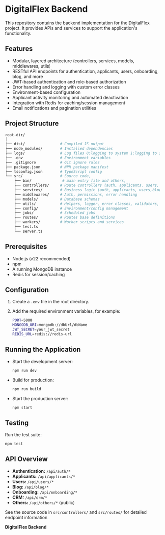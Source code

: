 # DigitalFlex Backend

This repository contains the backend implementation for the DigitalFlex project. It provides APIs and services to support the application's functionality.

## Features

- Modular, layered architecture (controllers, services, models, middlewares, utils)
- RESTful API endpoints for authentication, applicants, users, onboarding, blog, and more
- JWT-based authentication and role-based authorization
- Error handling and logging with custom error classes
- Environment-based configuration
- Applicant activity monitoring and automated deactivation
- Integration with Redis for caching/session management
- Email notifications and pagination utilities

## Project Structure

``` bash
root-dir/
│
├── dist/                # Compiled JS output
├── node_modules/        # Installed dependencies
├── logs/                # Log files 0:logging to system 1:logging to service
├── .env                 # Environment variables
├── .gitignore           # Git ignore rules
├── package.json         # NPM package manifest
├── tsconfig.json        # TypeScript config
└── src/                 # Source code,
    ├── bin/              # main entry file and others,
    ├── controllers/     # Route controllers (auth, applicants, users, etc.)
    ├── services/        # Business logic (auth, applicants, users,blogs etc.)
    ├── middlewares/     # Auth, permissions, error handling
    ├── models/          # Database schemas
    ├── utils/           # Helpers, logger, error classes, validators, mailer, pagination
    ├── config/          # Environment/config management
    ├── jobs/            # Scheduled jobs
    ├── routes/          # Routes base definitions
    ├── workers/         # Worker scripts and services
    ├── test.ts          
    └── server.ts
```

## Prerequisites

- Node.js (v22 recommended)
- npm
- A running MongoDB instance
- Redis for session/caching

## Configuration

1. Create a `.env` file in the root directory.
2. Add the required environment variables, for example:

    ``` bash
    PORT=5000
    MONGODB_URI=mongodb://dbUrl/dbName
    JWT_SECRET=your_jwt_secret
    REDIS_URL=redis://redis-url
    ```

## Running the Application

- Start the development server:

  ```bash
  npm run dev
  ```

- Build for production:

  ```bash
  npm run build
  ```

- Start the production server:

  ```bash
  npm start
  ```

## Testing

Run the test suite:

```bash
npm test
```

## API Overview

- **Authentication:** `/api/auth/*`
- **Applicants:** `/api/applicants/*`
- **Users:** `/api/users/*`
- **Blog:** `/api/blog/*`
- **Onboarding:** `/api/onboarding/*`
- **CRM:** `/api/crm/*`
- **Others:** `/api/others/*` (public)

See the source code in `src/controllers/` and `src/routes/` for detailed endpoint information.

**DigitalFlex Backend**  
